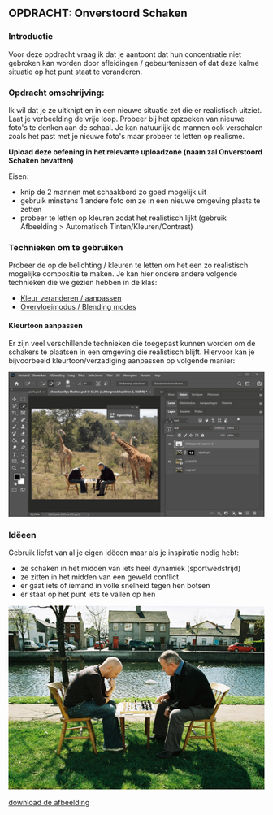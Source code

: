 ﻿## OPDRACHT: Onverstoord Schaken

### Introductie

Voor deze opdracht vraag ik dat je aantoont dat hun concentratie niet gebroken kan worden door afleidingen / gebeurtenissen of dat deze kalme situatie op het punt staat te veranderen. 

### Opdracht omschrijving:

Ik wil dat je ze uitknipt en in een nieuwe situatie zet die er realistisch uitziet. Laat je verbeelding de vrije loop. Probeer bij het opzoeken van nieuwe foto's te denken aan de schaal. Je kan natuurlijk de mannen ook verschalen zoals het past met je nieuwe foto's maar probeer te letten op realisme.

**Upload deze oefening in het relevante uploadzone (naam zal Onverstoord Schaken bevatten)**

Eisen:

- knip de 2 mannen met schaakbord zo goed mogelijk uit
- gebruik minstens 1 andere foto om ze in een nieuwe omgeving plaats te zetten
- probeer te letten op kleuren zodat het realistisch lijkt (gebruik Afbeelding > Automatisch Tinten/Kleuren/Contrast)

### Technieken om te gebruiken

Probeer de op de belichting / kleuren te letten om het een zo realistisch mogelijke compositie te maken.
Je kan hier ondere andere volgende technieken die we gezien hebben in de klas:

- [Kleur veranderen / aanpassen](https://goldflow.github.io/photoshop-courses/les4/#1-verkleuren)
- [Overvloeimodus / Blending modes](https://goldflow.github.io/photoshop-courses/les1/#4-overvloeimodus-blending-mode)

#### Kleurtoon aanpassen

Er zijn veel verschillende technieken die toegepast kunnen worden om de schakers te plaatsen in een omgeving die realistisch blijft.
Hiervoor kan je bijvoorbeeld kleurtoon/verzadiging aanpassen op volgende manier:

![kleur-toon-verzadiging](kleur-toon-verzadiging_.gif)


### Idëeen
Gebruik liefst van al je eigen idëeen maar als je inspiratie nodig hebt:

- ze schaken in het midden van iets heel dynamiek (sportwedstrijd)
- ze zitten in het midden van een geweld conflict
- er gaat iets of iemand in volle snelheid tegen hen botsen
- er staat op het punt iets te vallen op hen

![](chess-park-focus/chess_park.jpg)

[download de afbeelding](chess-park-focus/chess_park.jpg)
